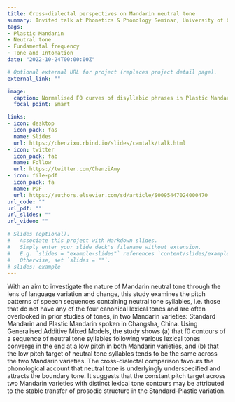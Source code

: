 ```yaml
---
title: Cross-dialectal perspectives on Mandarin neutral tone
summary: Invited talk at Phonetics & Phonology Seminar, University of Cambridge
tags:
- Plastic Mandarin
- Neutral tone
- Fundamental frequency
- Tone and Intonation
date: "2022-10-24T00:00:00Z"

# Optional external URL for project (replaces project detail page).
external_link: ""

image:
  caption: Normalised F0 curves of disyllabic phrases in Plastic Mandarin
  focal_point: Smart

links:
- icon: desktop
  icon_pack: fas
  name: Slides
  url: https://chenzixu.rbind.io/slides/camtalk/talk.html
- icon: twitter
  icon_pack: fab
  name: Follow
  url: https://twitter.com/ChenziAmy
- icon: file-pdf
  icon_pack: fa
  name: PDF
  url: https://authors.elsevier.com/sd/article/S0095447024000470
url_code: ""
url_pdf: ""
url_slides: ""
url_video: ""

# Slides (optional).
#   Associate this project with Markdown slides.
#   Simply enter your slide deck's filename without extension.
#   E.g. `slides = "example-slides"` references `content/slides/example-slides.md`.
#   Otherwise, set `slides = ""`.
# slides: example
---
```


With an aim to investigate the nature of Mandarin neutral tone through the lens of language variation and change, this study examines the pitch patterns of speech sequences containing neutral tone syllables, i.e. those that do not have any of the four canonical lexical tones and are often overlooked in prior studies of tones, in two Mandarin varieties: Standard Mandarin and Plastic Mandarin spoken in Changsha, China. Using Generalised Additive Mixed Models, the study shows (a) that f0 contours of a sequence of neutral tone syllables following various lexical tones converge in the end at a low pitch in both Mandarin varieties, and (b) that the low pitch target of neutral tone syllables tends to be the same across the two Mandarin varieties. The cross-dialectal comparison favours the phonological account that neutral tone is underlyingly underspecified and attracts the boundary tone. It suggests that the constant pitch target across two Mandarin varieties with distinct lexical tone contours may be attributed to the stable transfer of prosodic structure in the Standard-Plastic variation.